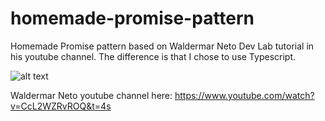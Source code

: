# homemade-promise-pattern

Homemade Promise pattern based on Waldermar Neto Dev Lab tutorial in his youtube channel. The difference is that I chose to use Typescript.

![alt text](https://user-images.githubusercontent.com/6265325/93921791-6fb50280-fce7-11ea-9765-c61a5a338683.png)

Waldermar Neto youtube channel here: https://www.youtube.com/watch?v=CcL2WZRvROQ&t=4s
